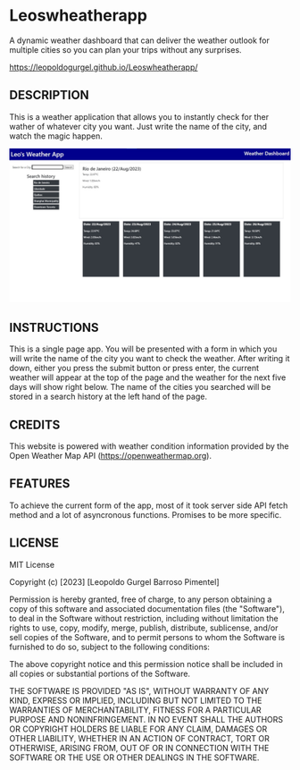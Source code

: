 # Leoswheatherapp
A dynamic weather dashboard that can deliver the weather outlook for multiple cities so you can plan your trips without any surprises.

https://leopoldogurgel.github.io/Leoswheatherapp/

## DESCRIPTION

This is a weather application that allows you to instantly check for ther wather of whatever city you want. Just write the name of the city, and watch the magic happen.

![App landing page](./assets/images/screenshot.jpg "App landing page")

## INSTRUCTIONS

This is a single page app. You will be presented with a form in which you will write the name of the city you want to check the weather. After writing it down, either you press the submit button or press enter, the current weather will appear at the top of the page and the weather for the next five days will show right below. The name of the cities you searched will be stored in a search history at the left hand of the page.

## CREDITS

This website is powered with weather condition information provided by the Open Weather Map API (https://openweathermap.org).

## FEATURES

To achieve the current form of the app, most of it took server side API fetch method and a lot of asyncronous functions. Promises to be more specific.

## LICENSE

MIT License

Copyright (c) [2023] [Leopoldo Gurgel Barroso Pimentel]

Permission is hereby granted, free of charge, to any person obtaining a copy
of this software and associated documentation files (the "Software"), to deal
in the Software without restriction, including without limitation the rights
to use, copy, modify, merge, publish, distribute, sublicense, and/or sell
copies of the Software, and to permit persons to whom the Software is
furnished to do so, subject to the following conditions:

The above copyright notice and this permission notice shall be included in all
copies or substantial portions of the Software.

THE SOFTWARE IS PROVIDED "AS IS", WITHOUT WARRANTY OF ANY KIND, EXPRESS OR
IMPLIED, INCLUDING BUT NOT LIMITED TO THE WARRANTIES OF MERCHANTABILITY,
FITNESS FOR A PARTICULAR PURPOSE AND NONINFRINGEMENT. IN NO EVENT SHALL THE
AUTHORS OR COPYRIGHT HOLDERS BE LIABLE FOR ANY CLAIM, DAMAGES OR OTHER
LIABILITY, WHETHER IN AN ACTION OF CONTRACT, TORT OR OTHERWISE, ARISING FROM,
OUT OF OR IN CONNECTION WITH THE SOFTWARE OR THE USE OR OTHER DEALINGS IN THE
SOFTWARE.

